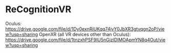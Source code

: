 # ReCognitionVR

Oculus: https://drive.google.com/file/d/1Dy0exnRiUKqq74jvY0JbXR3gtvqgn2oP/view?usp=sharing
OpenXR  (all VR devices other than Oculus): https://drive.google.com/file/d/1tnzxhPSF9IU5nGjzlDlMOApmYN8q4Out/view?usp=sharing
